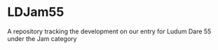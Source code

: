 # LDJam55
A repository tracking the development on our entry for Ludum Dare 55 under the Jam category
